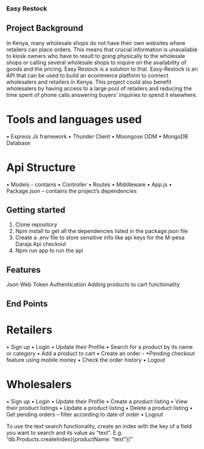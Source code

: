 ### Easy Restock
## Project Background
In Kenya, many wholesale shops do not have their own websites where retailers can place orders. This means that crucial information is unavailable to kiosk owners who have to result to going physically to the wholesale shops or calling several wholesale shops to inquire on the availability of goods and the pricing.
Easy Restock is a solution to that. Easy-Restock is an API that can be used to build an ecommerce platform to connect wholesalers and retailers in Kenya. 
This project could also benefit wholesalers by having access to a large pool of retailers and reducing the time spent of phone calls answering buyers’ inquiries to spend it elsewhere. 

# Tools and languages used
  •	Express Js framework
  •	Thunder Client
  •	Moongose ODM
  •	MongoDB Database

# Api Structure
  •	Models - contains
  •	Controller
  •	Routes
  •	Middleware
  •	App.js
  •	Package.json – contains the project’s dependencies


## Getting started
1.	Clone repository
2.	Npm install to get all the dependencies listed in the package.json file
3.	Create a .env file to store sensitive info like api keys for the M-pesa Daraja Api checkout
4.	Npm run app to run the api


## Features
Json Web Token Authentication
Adding products to cart functionality




## End Points
# Retailers
  •	Sign up
  •	Login
  •	Update their Profile
  •	Search for a product by its name or category
  •	Add a product to cart
  • Create an order - *Pending checkout feature using mobile money
  •	Check the order history
  •	Logout


# Wholesalers
  •	Sign up
  •	Login
  •	Update their Profile
  •	Create a product listing
  •	View their product listings
  •	Update a product listing
  •	Delete a product listing
  •	Get pending orders – filter according to date of order
  •	Logout


To use the text search functionality, create an index with the key of a field you want to search and its value as “text”. E.g.   “db.Products.createIndex({productName: “text”})”
